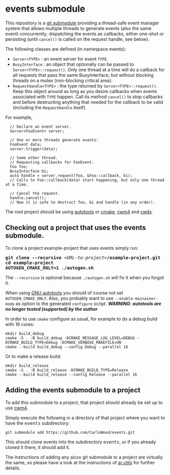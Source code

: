 # events submodule

This repository is a [git submodule](https://git-scm.com/book/en/v2/Git-Tools-Submodules)
providing a thread-safe event manager system that allows multiple threads
to generate events (also the same event) concurrently; dispatching the events
as callbacks, either one-shot or persisting (until `cancel()` is called on
the request handle, see below).

The following classes are defined (in namespace events):

* `Server<TYPE>` : an event server for event `TYPE`.
* `BusyInterface` : an object that optionally can be passed to `Server<TYPE>::request()`.
  Only one thread at a time will do a callback for all requests that pass the same BusyInterface;
  but without blocking threads on a mutex (non-blocking critical area).
* `RequestHandle<TYPE>` : the type returned by `Server<TYPE>::request()`.
  Keep this object around as long as you desire callbacks when events associated with `TYPE`
  happen. Call its method `cancel()` to stop callbacks and before destructing anything
  that needed for the callback to be valid (including the `RequestHandle` itself).

For example,

```
  // Declare an event server.
  Server<FooEvent> server;

  // One or more threads generate events:
  FooEvent data;
  server.trigger(data);

  // Some other thread.
  // Requesting callbacks for FooEvent.
  Foo foo;
  BusyInterface bi;
  auto handle = server.request(foo, &Foo::callback, bi);
  // Calls to Foo::callback(data) start happening, but only one thread at a time.

  // Cancel the request.
  handle.cancel();
  // Now it is safe to destruct foo, bi and handle (in any order).
```

The root project should be using
[autotools](https://en.wikipedia.org/wiki/GNU_Build_System_autotools) or
[cmake](https://cmake.org/),
[cwm4](https://github.com/CarloWood/cwm4) and
[cwds](https://github.com/CarloWood/cwds).

## Checking out a project that uses the events submodule.

To clone a project example-project that uses events simply run:

<pre>
<b>git clone --recursive</b> &lt;<i>URL-to-project</i>&gt;<b>/example-project.git</b>
<b>cd example-project</b>
<b>AUTOGEN_CMAKE_ONLY=1 ./autogen.sh</b>
</pre>

The ``--recursive`` is optional because ``./autogen.sh`` will fix
it when you forgot it.

When using [GNU autotools](https://en.wikipedia.org/wiki/GNU_Autotools) you should of course
not set ``AUTOGEN_CMAKE_ONLY``. Also, you probably want to use ``--enable-mainainer-mode``
as option to the generated ``configure`` script. ***WARNING: autotools are no longer tested (supported) by the author***

In order to use ``cmake`` configure as usual, for example to do a debug build with 16 cores:

    mkdir build_debug
    cmake -S . -B build_debug -DCMAKE_MESSAGE_LOG_LEVEL=DEBUG -DCMAKE_BUILD_TYPE=Debug -DCMAKE_VERBOSE_MAKEFILE=ON
    cmake --build build_debug --config Debug --parallel 16

Or to make a release build:

    mkdir build_release
    cmake -S . -B build_release -DCMAKE_BUILD_TYPE=Release
    cmake --build build_release --config Release --parallel 16

## Adding the events submodule to a project

To add this submodule to a project, that project should already
be set up to use [cwm4](https://github.com/CarloWood/cwm4).

Simply execute the following in a directory of that project
where you want to have the <tt>events</tt> subdirectory:

```
git submodule add https://github.com/CarloWood/events.git
```

This should clone events into the subdirectory <tt>events</tt>, or
if you already cloned it there, it should add it.

The instructions of adding any aicxx git submodule to a project
are virtually the same, so please have a look at the instructions
of [ai-utils](https://github.com/CarloWood/ai-utils/blob/master/README.md#adding-the-ai-utils-submodule-to-a-project)
for further details.
